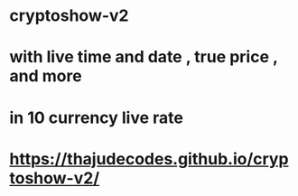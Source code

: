 # cryptoshow-v2
# with live time and date , true price , and more 
# in 10 currency live rate 
# https://thajudecodes.github.io/cryptoshow-v2/
